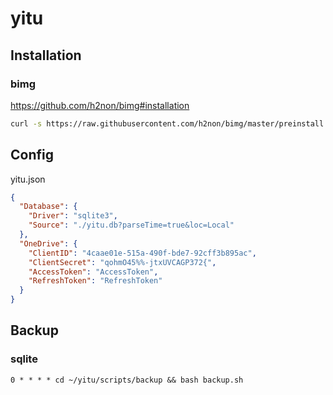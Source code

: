 # yitu

## Installation

### bimg

https://github.com/h2non/bimg#installation

```bash
curl -s https://raw.githubusercontent.com/h2non/bimg/master/preinstall.sh | sudo bash -
```

## Config

yitu.json

```json
{
  "Database": {
    "Driver": "sqlite3",
    "Source": "./yitu.db?parseTime=true&loc=Local"
  },
  "OneDrive": {
    "ClientID": "4caae01e-515a-490f-bde7-92cff3b895ac",
    "ClientSecret": "qohmO45%%-jtxUVCAGP372{",
    "AccessToken": "AccessToken",
    "RefreshToken": "RefreshToken"
  }
}
```

## Backup

### sqlite
```
0 * * * * cd ~/yitu/scripts/backup && bash backup.sh
```